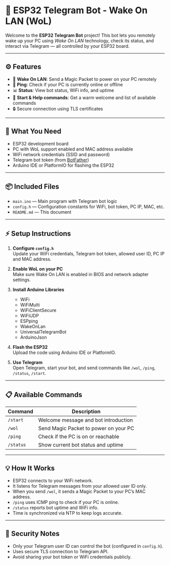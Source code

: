 # 🚀 ESP32 Telegram Bot - Wake On LAN (WoL)

Welcome to the **ESP32 Telegram Bot** project! This bot lets you remotely wake up your PC using *Wake On LAN* technology, check its status, and interact via Telegram — all controlled by your ESP32 board.

---

## ⚙️ Features

- 🔌 **Wake On LAN**: Send a Magic Packet to power on your PC remotely  
- 📡 **Ping**: Check if your PC is currently online or offline  
- 📊 **Status**: View bot status, WiFi info, and uptime  
- 👋 **Start & Help commands**: Get a warm welcome and list of available commands  
- 🔒 Secure connection using TLS certificates  

---

## 🧰 What You Need

- ESP32 development board  
- PC with WoL support enabled and MAC address available  
- WiFi network credentials (SSID and password)  
- Telegram bot token (from [BotFather](https://t.me/BotFather))  
- Arduino IDE or PlatformIO for flashing the ESP32

---

## 📦 Included Files

- `main.ino` — Main program with Telegram bot logic  
- `config.h` — Configuration constants for WiFi, bot token, PC IP, MAC, etc.  
- `README.md` — This document  

---

## ⚡ Setup Instructions

1. **Configure `config.h`**  
   Update your WiFi credentials, Telegram bot token, allowed user ID, PC IP and MAC address.

2. **Enable WoL on your PC**  
   Make sure Wake On LAN is enabled in BIOS and network adapter settings.

3. **Install Arduino Libraries**  
   - WiFi  
   - WiFiMulti  
   - WiFiClientSecure  
   - WiFiUDP  
   - ESPping  
   - WakeOnLan  
   - UniversalTelegramBot  
   - ArduinoJson  

4. **Flash the ESP32**  
   Upload the code using Arduino IDE or PlatformIO.

5. **Use Telegram**  
   Open Telegram, start your bot, and send commands like `/wol`, `/ping`, `/status`, `/start`.

---

## 📋 Available Commands

| Command  | Description                             |
| -------- | --------------------------------------- |
| `/start` | Welcome message and bot introduction |
| `/wol`   | Send Magic Packet to power on your PC |
| `/ping`  | Check if the PC is on or reachable |
| `/status`| Show current bot status and uptime |

---

## 💡 How It Works

- ESP32 connects to your WiFi network.  
- It listens for Telegram messages from your allowed user ID only.  
- When you send `/wol`, it sends a Magic Packet to your PC’s MAC address.  
- `/ping` uses ICMP ping to check if your PC is online.  
- `/status` reports bot uptime and WiFi info.  
- Time is synchronized via NTP to keep logs accurate.

---

## 🔐 Security Notes

- Only your Telegram user ID can control the bot (configured in `config.h`).  
- Uses secure TLS connection to Telegram API.  
- Avoid sharing your bot token or WiFi credentials publicly.
